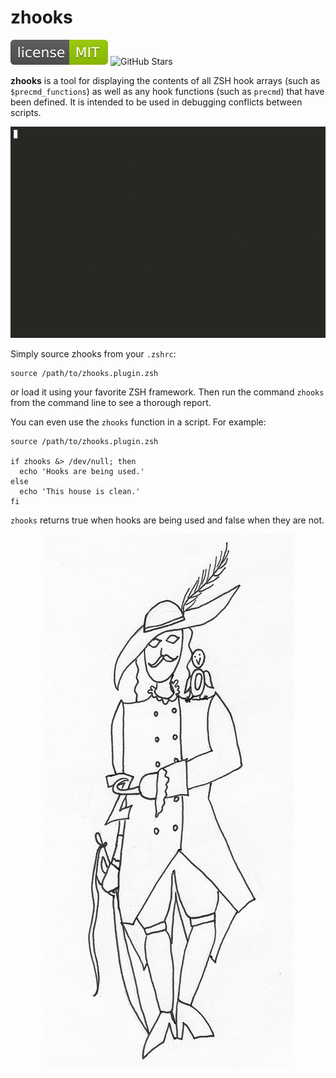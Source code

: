 # zhooks

[![MIT License](img/mit_license.svg)](https://opensource.org/licenses/MIT)
![GitHub Stars](https://img.shields.io/github/stars/agkozak/zhooks.svg)

**zhooks** is a tool for displaying the contents of all ZSH hook arrays (such as `$precmd_functions`) as well as any hook functions (such as `precmd`) that have been defined. It is intended to be used in debugging conflicts between scripts.

![zhooks](img/demo.gif)

Simply source zhooks from your `.zshrc`:

    source /path/to/zhooks.plugin.zsh

or load it using your favorite ZSH framework. Then run the command `zhooks` from the command line to see a thorough report.

You can even use the `zhooks` function in a script. For example:

    source /path/to/zhooks.plugin.zsh

    if zhooks &> /dev/null; then
      echo 'Hooks are being used.'
    else
      echo 'This house is clean.'
    fi

`zhooks` returns true when hooks are being used and false when they are not.

<p align=center>
    <img src="img/mascot.png" alt="zhooks Mascot">
</p>
